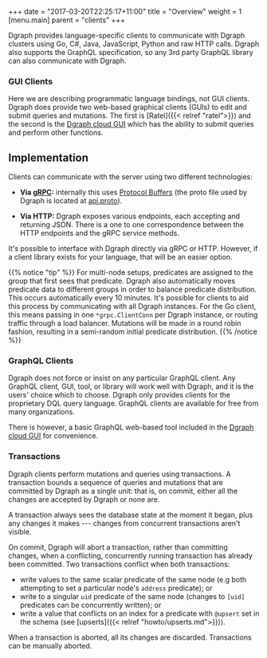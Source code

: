 +++
date = "2017-03-20T22:25:17+11:00"
title = "Overview"
weight = 1
[menu.main]
    parent = "clients"
+++

Dgraph provides language-specific clients to communicate with Dgraph clusters using Go, C#, Java, JavaScript, Python and raw HTTP calls. Dgraph also supports the GraphQL specification, so any 3rd party GraphQL library can also communicate with Dgraph.

### GUI Clients
Here we are describing programmatic language bindings, not GUI clients. Dgraph does provide two web-based graphical clients (GUIs) to edit and submit queries and mutations. The first is 
[Ratel]({{< relref "ratel">}}) and the second is the [Dgraph cloud GUI](https://cloud.dgraph.io) which has the ability to submit queries and perform other functions.

## Implementation

Clients can communicate with the server using two different technologies:

- **Via [gRPC](http://www.grpc.io/):** internally this uses [Protocol
  Buffers](https://developers.google.com/protocol-buffers) (the proto file
used by Dgraph is located at
[api.proto](https://github.com/dgraph-io/dgo/blob/master/protos/api.proto)).

- **Via HTTP:** Dgraph exposes various endpoints, each accepting and returning JSON.
  There is a one to one correspondence between the HTTP endpoints and the gRPC
service methods.


It's possible to interface with Dgraph directly via gRPC or HTTP. However, if a
client library exists for your language, that will be an easier option.

{{% notice "tip" %}}
For multi-node setups, predicates are assigned to the group that first sees that
predicate. Dgraph also automatically moves predicate data to different groups in
order to balance predicate distribution. This occurs automatically every 10
minutes. It's possible for clients to aid this process by communicating with all
Dgraph instances. For the Go client, this means passing in one
`*grpc.ClientConn` per Dgraph instance, or routing traffic through a load balancer. 
Mutations will be made in a round robin
fashion, resulting in a semi-random initial predicate distribution.
{{% /notice %}}

### GraphQL Clients
Dgraph does not force or insist on any particular GraphQL client. Any GraphQL client, GUI, tool, or library will work well with Dgraph, and it is the users' choice which to choose. Dgraph only provides clients for the proprietary DQL query language. GraphQL clients are available for free from many organizations.

There is however, a basic GraphQL web-based tool included in the [Dgraph cloud GUI](https://cloud.dgraph.io) for convenience.
### Transactions

Dgraph clients perform mutations and queries using transactions. A
transaction bounds a sequence of queries and mutations that are committed by
Dgraph as a single unit: that is, on commit, either all the changes are accepted
by Dgraph or none are.

A transaction always sees the database state at the moment it began, plus any
changes it makes --- changes from concurrent transactions aren't visible.

On commit, Dgraph will abort a transaction, rather than committing changes, when
a conflicting, concurrently running transaction has already been committed.  Two
transactions conflict when both transactions:

- write values to the same scalar predicate of the same node (e.g both
  attempting to set a particular node's `address` predicate); or
- write to a singular `uid` predicate of the same node (changes to `[uid]` predicates can be concurrently written); or
- write a value that conflicts on an index for a predicate with `@upsert` set in the schema (see [upserts]({{< relref "howto/upserts.md">}})).

When a transaction is aborted, all its changes are discarded.  Transactions can be manually aborted.
